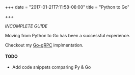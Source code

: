 +++
date = "2017-01-21T7:11:58-08:00"
title = "Python to Go"

+++

*INCOMPLETE GUIDE*

Moving from Python to Go has been a successful experience. 

Checkout my [Go-gRPC](https://github.com/rms1000watt/hello-world-go-grpc) implmentation.

#### TODO

- Add code snippets comparing Py & Go